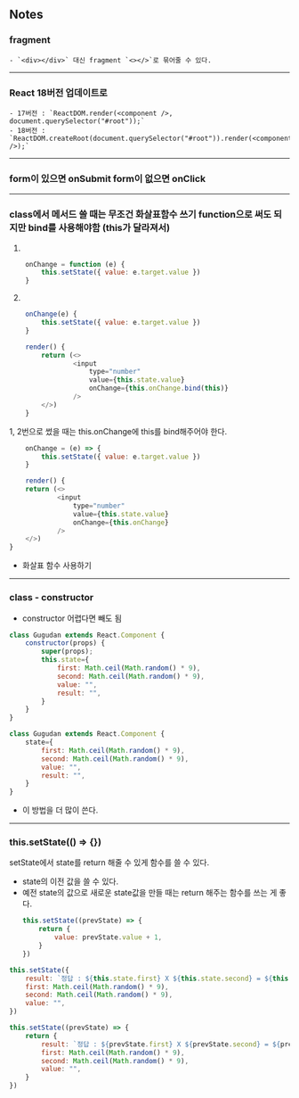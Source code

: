 ## Notes

### fragment
	- `<div></div>` 대신 fragment `<></>`로 묶어줄 수 있다.
___

### React 18버전 업데이트로
	- 17버전 : `ReactDOM.render(<component />, document.querySelector("#root"));`
	- 18버전 : `ReactDOM.createRoot(document.querySelector("#root")).render(<component />);`
___


### form이 있으면 onSubmit form이 없으면 onClick
___


### class에서 메서드 쓸 때는 무조건 화살표함수 쓰기 function으로 써도 되지만 bind를 사용해야함 (this가 달라져서)

1. 
```js
	onChange = function (e) {
		this.setState({ value: e.target.value })
	}
```
2. 
```js
	onChange(e) {
		this.setState({ value: e.target.value })
	}
```
```js
	render() {
		return (<>
				<input
					type="number"
					value={this.state.value}
					onChange={this.onChange.bind(this)}
				/>
		</>)
	}
```
1, 2번으로 썼을 때는 this.onChange에 this를 bind해주어야 한다.

```js
	onChange = (e) => {
		this.setState({ value: e.target.value })
	}

	render() {
	return (<>
			<input
				type="number"
				value={this.state.value}
				onChange={this.onChange}
			/>
	</>)
}
```
- 화살표 함수 사용하기
___


### class - constructor
- constructor 어렵다면 빼도 됨

```js
class Gugudan extends React.Component {
	constructor(props) {
		super(props);
		this.state={
			first: Math.ceil(Math.random() * 9),
			second: Math.ceil(Math.random() * 9),
			value: "",
			result: "",
		}
	}
}
```


```js
class Gugudan extends React.Component {
	state={
		first: Math.ceil(Math.random() * 9),
		second: Math.ceil(Math.random() * 9),
		value: "",
		result: "",
	}
}
```
- 이 방법을 더 많이 쓴다.
---

### this.setState(() => {})
setState에서 state를 return 해줄 수 있게 함수를 쓸 수 있다.
- state의 이전 값을 쓸 수 있다.
- 예전 state의 값으로 새로운 state값을 만들 때는 return 해주는 함수를 쓰는 게 좋다.
	```js
	this.setState((prevState) => {
		return {
			value: prevState.value + 1,
		}
	})


```js
this.setState({
	result: `정답 : ${this.state.first} X ${this.state.second} = ${this.state.value}`,
	first: Math.ceil(Math.random() * 9),
	second: Math.ceil(Math.random() * 9),
	value: "",
})
```
```js
this.setState((prevState) => {
	return {
		result: `정답 : ${prevState.first} X ${prevState.second} = ${prevState.value}`,
		first: Math.ceil(Math.random() * 9),
		second: Math.ceil(Math.random() * 9),
		value: "",
	}
})
```

